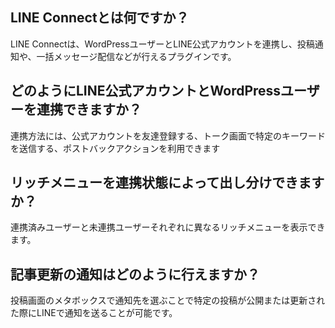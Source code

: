 ## LINE Connectとは何ですか？
LINE Connectは、WordPressユーザーとLINE公式アカウントを連携し、投稿通知や、一括メッセージ配信などが行えるプラグインです。

## どのようにLINE公式アカウントとWordPressユーザーを連携できますか？
連携方法には、公式アカウントを友達登録する、トーク画面で特定のキーワードを送信する、ポストバックアクションを利用できます

## リッチメニューを連携状態によって出し分けできますか？
連携済みユーザーと未連携ユーザーそれぞれに異なるリッチメニューを表示できます。

## 記事更新の通知はどのように行えますか？
投稿画面のメタボックスで通知先を選ぶことで特定の投稿が公開または更新された際にLINEで通知を送ることが可能です。